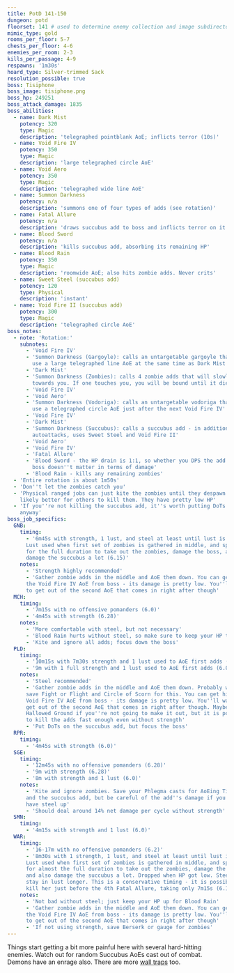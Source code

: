```yaml
---
title: PotD 141-150
dungeon: potd
floorset: 141 # used to determine enemy collection and image subdirectory
mimic_type: gold
rooms_per_floor: 5-7
chests_per_floor: 4-6
enemies_per_room: 2-3
kills_per_passage: 4-9
respawns: '1m30s'
hoard_type: Silver-trimmed Sack
resolution_possible: true
boss: Tisiphone
boss_image: tisiphone.png
boss_hp: 249251
boss_attack_damage: 1835
boss_abilities:
  - name: Dark Mist
    potency: 320
    type: Magic
    description: 'telegraphed pointblank AoE; inflicts terror (10s)'
  - name: Void Fire IV
    potency: 350
    type: Magic
    description: 'large telegraphed circle AoE'
  - name: Void Aero
    potency: 350
    type: Magic
    description: 'telegraphed wide line AoE'
  - name: Summon Darkness
    potency: n/a
    description: 'summons one of four types of adds (see rotation)'
  - name: Fatal Allure
    potency: n/a
    description: 'draws succubus add to boss and inflicts terror on it'
  - name: Blood Sword
    potency: n/a
    description: 'kills succubus add, absorbing its remaining HP'
  - name: Blood Rain
    potency: 350
    type: Magic
    description: 'roomwide AoE; also hits zombie adds. Never crits'
  - name: Sweet Steel (succubus add)
    potency: 120
    type: Physical
    description: 'instant'
  - name: Void Fire II (succubus add)
    potency: 300
    type: Magic
    description: 'telegraphed circle AoE'
boss_notes:
  - note: 'Rotation:'
    subnotes:
      - 'Void Fire IV'
      - 'Summon Darkness (Gargoyle): calls an untargetable gargoyle that will
        use a large telegraphed line AoE at the same time as Dark Mist'
      - 'Dark Mist'
      - 'Summon Darkness (Zombies): calls 4 zombie adds that will slowly crawl
        towards you. If one touches you, you will be bound until it dies'
      - 'Void Fire IV'
      - 'Void Aero'
      - 'Summon Darkness (Vodoriga): calls an untargetable vodoriga that will
        use a telegraphed circle AoE just after the next Void Fire IV'
      - 'Void Fire IV'
      - 'Dark Mist'
      - 'Summon Darkness (Succubus): calls a succubus add - in addition to
        autoattacks, uses Sweet Steel and Void Fire II'
      - 'Void Aero'
      - 'Void Fire IV'
      - 'Fatal Allure'
      - 'Blood Sword - the HP drain is 1:1, so whether you DPS the add or the
        boss doesn''t matter in terms of damage'
      - 'Blood Rain - kills any remaining zombies'
  - 'Entire rotation is about 1m50s'
  - 'Don''t let the zombies catch you'
  - 'Physical ranged jobs can just kite the zombies until they despawn. It''s
    likely better for others to kill them. They have pretty low HP'
  - 'If you''re not killing the succubus add, it''s worth putting DoTs on it
    anyway'
boss_job_specifics:
  GNB:
    timing:
      - '6m45s with strength, 1 lust, and steel at least until lust is done.
      Lust used when first set of zombies is gathered in middle, and spammed
      for the full duration to take out the zombies, damage the boss, and also
      damage the succubus a lot (6.15)'
    notes:
      - 'Strength highly recommended'
      - 'Gather zombie adds in the middle and AoE them down. You can get hit by
      the Void Fire IV AoE from boss - its damage is pretty low. You''ll want
      to get out of the second AoE that comes in right after though'
  MCH:
    timing:
      - '7m15s with no offensive pomanders (6.0)'
      - '4m45s with strength (6.28)'
    notes:
      - 'More comfortable with steel, but not necessary'
      - 'Blood Rain hurts without steel, so make sure to keep your HP topped'
      - 'Kite and ignore all adds; focus down the boss'
  PLD:
    timing:
      - '10m15s with 7m30s strength and 1 lust used to AoE first adds (6.0)'
      - '9m with 1 full strength and 1 lust used to AoE first adds (6.0)'
    notes:
      - 'Steel recommended'
      - 'Gather zombie adds in the middle and AoE them down. Probably want to
      save Fight or Flight and Circle of Scorn for this. You can get hit by the
      Void Fire IV AoE from boss - its damage is pretty low. You''ll want to
      get out of the second AoE that comes in right after though. Maybe use
      Hallowed Ground if you''re not going to make it out, but it is possible
      to kill the adds fast enough even without strength'
      - 'Put DoTs on the succubus add, but focus the boss'
  RPR:
    timing:
      - '4m45s with strength (6.0)'
  SGE:
    timing:
      - '12m45s with no offensive pomanders (6.28)'
      - '9m with strength (6.28)'
      - '8m with strength and 1 lust (6.0)'
    notes:
      - 'Kite and ignore zombies. Save your Phlegma casts for AoEing Tisiphone
      and the succubus add, but be careful of the add''s damage if you don''t
      have steel up'
      - 'Should deal around 14% net damage per cycle without strength'
  SMN:
    timing:
      - '4m15s with strength and 1 lust (6.0)'
  WAR:
    timing:
      - '16-17m with no offensive pomanders (6.2)'
      - '8m30s with 1 strength, 1 lust, and steel at least until lust is done.
      Lust used when first set of zombies is gathered in middle, and spammed
      for almost the full duration to take out the zombies, damage the boss,
      and also damage the succubus a lot. Dropped when HP got low. Steel helps
      stay in lust longer. This is a conservative timing - it is possible to
      kill her just before the 4th Fatal Allure, taking only 7m15s (6.10)'
    notes:
      - 'Not bad without steel; just keep your HP up for Blood Rain'
      - 'Gather zombie adds in the middle and AoE them down. You can get hit by
      the Void Fire IV AoE from boss - its damage is pretty low. You''ll want
      to get out of the second AoE that comes in right after though'
      - 'If not using strength, save Berserk or gauge for zombies'
---
```


Things start getting a bit more painful here with several hard-hitting enemies.
Watch out for random Succubus AoEs cast out of combat. Demons have an enrage
also. There are more [wall traps](/wall_traps.html#potd-131-149) too.
